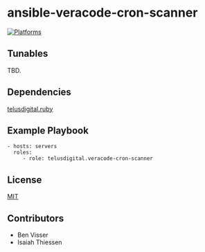 # ansible-veracode-cron-scanner

[![Platforms](http://img.shields.io/badge/platforms-ubuntu-lightgrey.svg?style=flat)](#)

Tunables
--------
TBD.

Dependencies
------------
[telusdigital.ruby](https://github.com/telusdigital/ansible-ruby/)

Example Playbook
----------------
    - hosts: servers
      roles:
         - role: telusdigital.veracode-cron-scanner


License
-------
[MIT](https://tldrlegal.com/license/mit-license)

Contributors
------------
* Ben Visser
* Isaiah Thiessen
